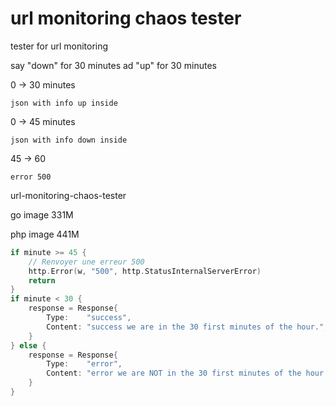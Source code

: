 # url monitoring chaos tester
 tester for url monitoring
 
say "down" for 30 minutes ad "up" for 30 minutes

0 -> 30 minutes

    json with info up inside

0 -> 45 minutes

    json with info down inside

45 -> 60 

    error 500


url-monitoring-chaos-tester

go image 331M

php image 441M


```go
if minute >= 45 {
    // Renvoyer une erreur 500
    http.Error(w, "500", http.StatusInternalServerError)
    return
}
if minute < 30 {
    response = Response{
        Type:    "success",
        Content: "success we are in the 30 first minutes of the hour.",
    }
} else {
    response = Response{
        Type:    "error",
        Content: "error we are NOT in the 30 first minutes of the hour.",
    }
}
```

